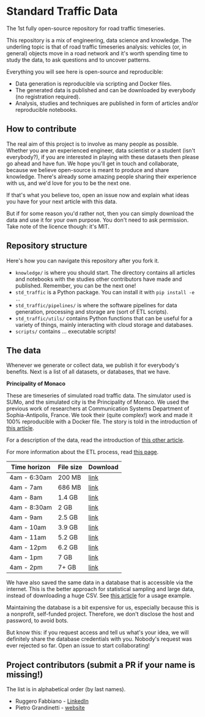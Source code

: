 # Standard Traffic Data

The 1st fully open-source repository for road traffic timeseries.

This repository is a mix of engineering, data science and knowledge. The underling topic is that of road traffic timeseries analysis: vehicles (or, in general) objects move in a road network and it's worth spending time to study the data, to ask questions and to uncover patterns.

Everything you will see here is open-source and reproducible:

 - Data generation is reproducible via scripting and Docker files.
 - The generated data is published and can be downloaded by everybody (no registration required).
 - Analysis, studies and techniques are published in form of articles and/or reproducible notebooks.

## How to contribute

The real aim of this project is to involve as many people as possible. Whether you are an experienced engineer, data scientist or a student (isn't everybody?), if you are interested in playing with these datasets then please go ahead and have fun. We hope you'll get in touch and collaborate, because we believe open-source is meant to produce and share knowledge. There's already some amazing people sharing their experience with us, and we'd love for you to be the next one.

If that's what you believe too, open an issue now and explain what ideas you have for your next article with this data.

But if for some reason you'd rather not, then you can simply download the data and use it for your own purpose. You don't need to ask permission. Take note of the licence though: it's MIT.

## Repository structure

Here's how you can navigate this repository after you fork it.

  - `knowledge/` is where you should start. The directory contains all articles and notebooks with the studies other contributors have made and published. Remember, you can be the next one!
  - `std_traffic` is a Python package. You can install it with `pip install -e .`.
  - `std_traffic/pipelines/` is where the software pipelines for data generation, processing and storage are (sort of ETL scripts).
  - `std_traffic/utils/` contains Python functions that can be useful for a variety of things, mainly interacting with cloud storage and databases.
  - `scripts/` contains ... executable scripts!


## The data

Whenever we generate or collect data, we publish it for everybody's benefits. Next is a list of all datasets, or databases, that we have.

**Principality of Monaco**

These are timeseries of simulated road traffic data. The simulator used is SUMo, and the simulated city is the Principality of Monaco. We used the previous work of researchers at Communication Systems Department of Sophia-Antipolis, France. We took their (quite complex!) work and made it 100% reproducible with a Docker file. The story is told in the introduction of [this article](https://github.com/pgrandinetti/standard-traffic-data/blob/main/knowledge/How_Fast_Would_You_Drive_In_Monaco.ipynb).

For a description of the data, read the introduction of [this other article](https://github.com/pgrandinetti/standard-traffic-data/blob/main/knowledge/Urban_Traffic_Data_Exploratory_Analysis.ipynb).

For more information about the ETL process, read [this page](https://github.com/pgrandinetti/standard-traffic-data/tree/main/std_traffic/pipelines#dockerized-pipeline).

| Time horizon | File size | Download |
| ------------ | --------- | -------- |
| 4am - 6:30am |   200 MB  | [link](https://standard-traffic-data.s3.us-east-2.amazonaws.com/most_0400_0600_1_5.csv) |
| 4am - 7am    |   686 MB  | [link](https://standard-traffic-data.s3.us-east-2.amazonaws.com/most_0400_0700_1_5.csv) |
| 4am - 8am    |   1.4 GB  | [link](https://standard-traffic-data.s3.us-east-2.amazonaws.com/most_0400_0800_1_5.csv) |
| 4am - 8:30am |   2 GB    | [link](https://standard-traffic-data.s3.us-east-2.amazonaws.com/most_0400_0830_1_5.csv) |
| 4am - 9am    |  2.5 GB   | [link](https://standard-traffic-data.s3.us-east-2.amazonaws.com/most_0400_0900_1_5.csv) |
| 4am - 10am   |  3.9 GB   | [link](https://standard-traffic-data.s3.us-east-2.amazonaws.com/most_0400_1000_1_5.csv) |
| 4am - 11am   |  5.2 GB   | [link](https://standard-traffic-data.s3.us-east-2.amazonaws.com/most_0400_1100_1_5.csv) |
| 4am - 12pm   |  6.2 GB   | [link](https://standard-traffic-data.s3.us-east-2.amazonaws.com/most_0400_1200_1_5.csv) |
| 4am - 1pm    |    7 GB   | [link](https://standard-traffic-data.s3.us-east-2.amazonaws.com/most_0400_1300_1_5.csv) |
| 4am - 2pm    |   7+ GB   | [link](https://standard-traffic-data.s3.us-east-2.amazonaws.com/most_0400_1400_1_5.csv) |


We have also saved the same data in a database that is accessible via the internet. This is the better approach for statistical sampling and large data, instead of downloading a huge CSV. See [this article](https://github.com/pgrandinetti/standard-traffic-data/blob/main/knowledge/How_Fast_Would_You_Drive_In_Monaco.ipynb) for a usage example.

Maintaining the database is a bit expensive for us, especially because this is a nonprofit, self-funded project. Therefore, we don't disclose the host and password, to avoid bots.

But know this: if you request access and tell us what's your idea, we will definitely share the database credentials with you. Nobody's request was ever rejected so far. Open an issue to start collaborating!

## Project contributors (submit a PR if your name is missing!)

The list is in alphabetical order (by last names).

- Ruggero Fabbiano - [LinkedIn](https://www.linkedin.com/in/ruggerofabbiano/)
- Pietro Grandinetti - [website](https://pete.world)
